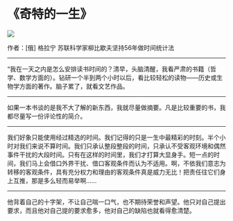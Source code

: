# 《奇特的一生》

![](https://img1.doubanio.com/view/subject/s/public/s27133167.jpg)

作者：[俄] 格拉宁
苏联科学家柳比歇夫坚持56年做时间统计法

<hr>

“我在一天之内是怎么安排读书时间的？清早，头脑清醒，我看严肃的书籍（哲学、数学方面的）。钻研一个半到两个小时以后，看比较轻松的读物——历史或生物学方面的著作。脑子累了，就看文艺作品。

<hr>

如果一本书谈的是我不大了解的新东西，我就尽量做摘要。凡是比较重要的书，我都尽量写一份评论性的简介。

<hr>

我们好象只能使用经过精选的时间。我们记得的只是一生中最精彩的时刻。半个小时对我们来说不算时间。我们只承认整段整段的时间，只承认不受客观环境和偶然事件干扰的大段时间。只有在这样的时间里，我们才打算大显身手。短一点的时间，我们马上会借口外界干扰、借口客观条件而认为不适用。啊，不依我们意志为转移的客观条件，具有充分权力和理由的客观条件真是威力无比！把责任往它们身上互推，那是多么轻而易举啊……

<hr>

他背着自己的十字架，不让自己喘一口气，也不期待荣誉和声望。他只对自己提出要求，而且他对自己提的要求愈多，他对自己的缺陷也就看得愈清楚。

